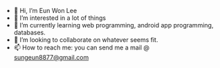 - 👋 Hi, I’m Eun Won Lee
- 👀 I’m interested in a lot of things
- 🌱 I’m currently learning web programming, android app programming, databases.
- 💞️ I’m looking to collaborate on whatever seems fit.
- 📫 How to reach me: you can send me a mail @ sungeun8877@gmail.com

<!---
dldnlee/dldnlee is a ✨ special ✨ repository because its `README.md` (this file) appears on your GitHub profile.
You can click the Preview link to take a look at your changes.
--->
